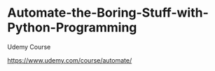 # Automate-the-Boring-Stuff-with-Python-Programming
Udemy Course

https://www.udemy.com/course/automate/
